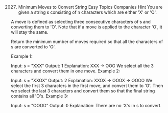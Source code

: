 2027. Minimum Moves to Convert String
      Easy
      Topics
      Companies
      Hint
      You are given a string s consisting of n characters which are either 'X' or 'O'.

A move is defined as selecting three consecutive characters of s and converting them to 'O'. Note that if a move is applied to the character 'O', it will stay the same.

Return the minimum number of moves required so that all the characters of s are converted to 'O'.



Example 1:

Input: s = "XXX"
Output: 1
Explanation: XXX -> OOO
We select all the 3 characters and convert them in one move.
Example 2:

Input: s = "XXOX"
Output: 2
Explanation: XXOX -> OOOX -> OOOO
We select the first 3 characters in the first move, and convert them to 'O'.
Then we select the last 3 characters and convert them so that the final string contains all 'O's.
Example 3:

Input: s = "OOOO"
Output: 0
Explanation: There are no 'X's in s to convert.
